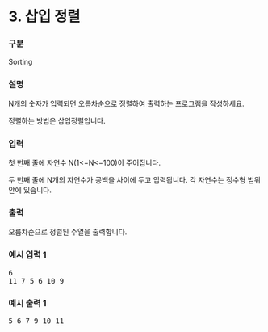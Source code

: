 # 3. 삽입 정렬

### 구분

<p>Sorting</p>

### 설명

<p>N개의 숫자가 입력되면 오름차순으로 정렬하여 출력하는 프로그램을 작성하세요.</p>

<p>정렬하는 방법은 삽입정렬입니다.</p>

### 입력

<p>첫 번째 줄에 자연수 N(1<=N<=100)이 주어집니다.</p>

<p>두 번째 줄에 N개의 자연수가 공백을 사이에 두고 입력됩니다. 각 자연수는 정수형 범위 안에 있습니다.</p>

### 출력

<p>오름차순으로 정렬된 수열을 출력합니다.</p>

### 예시 입력 1

<pre>6
11 7 5 6 10 9</pre>

### 예시 출력 1

<pre>5 6 7 9 10 11</pre>